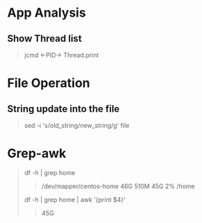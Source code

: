 # App Analysis
## Show Thread list
> jcmd <-PID-> Thread.print

# File Operation
## String update into the file
> sed -i 's/old_string/new_string/g' file

# Grep-awk
> df -h | grep home
> > /dev/mapper/centos-home   46G  510M   45G   2% /home
> > 
> df -h | grep home | awk '{print $4}'
> > 45G
